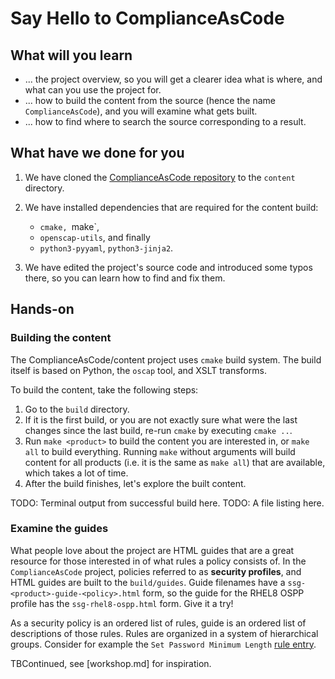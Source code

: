 # Say Hello to ComplianceAsCode


## What will you learn

* ... the project overview, so you will get a clearer idea what is where, and what can you use the project for.
* ... how to build the content from the source (hence the name `ComplianceAsCode`), and you will examine what gets built.
* ... how to find where to search the source corresponding to a result.


## What have we done for you

1. We have cloned the [ComplianceAsCode repository](https://github.com/ComplianceAsCode/content.git) to the `content` directory.
1. We have installed dependencies that are required for the content build:

   * `cmake, `make`,
   * `openscap-utils`, and finally
   * `python3-pyyaml`, `python3-jinja2`.

1. We have edited the project's source code and introduced some typos there, so you can learn how to find and fix them.


## Hands-on


### Building the content

The ComplianceAsCode/content project uses `cmake` build system.
The build itself is based on Python, the `oscap` tool, and XSLT transforms.

To build the content, take the following steps:

1. Go to the `build` directory.
1. If it is the first build, or you are not exactly sure what were the last changes since the last build, re-run `cmake` by executing `cmake ..`.
1. Run `make <product>` to build the content you are interested in, or `make all` to build everything.
   Running `make` without arguments will build content for all products (i.e. it is the same as `make all`) that are available, which takes a lot of time.
1. After the build finishes, let's explore the built content.


TODO: Terminal output from successful build here.
TODO: A file listing here.


### Examine the guides

What people love about the project are HTML guides that are a great resource for those interested in of what rules a policy consists of.
In the `ComplianceAsCode` project, policies referred to as **security profiles**, and HTML guides are built to the `build/guides`.
Guide filenames have a `ssg-<product>-guide-<policy>.html` form, so the guide for the RHEL8 OSPP profile has the `ssg-rhel8-ospp.html` form.
Give it a try!

As a security policy is an ordered list of rules, guide is an ordered list of descriptions of those rules.
Rules are organized in a system of hierarchical groups.
Consider for example the `Set Password Minimum Length` [rule entry](file:///root/content/build/guides/ssg-rhel8-guide-ospp.html#xccdf_org.ssgproject.content_rule_accounts_password_pam_minlen).


TBContinued, see [workshop.md] for inspiration.
